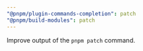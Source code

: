```yaml
---
"@pnpm/plugin-commands-completion": patch
"@pnpm/build-modules": patch
---
```


Improve output of the `pnpm patch` command.
